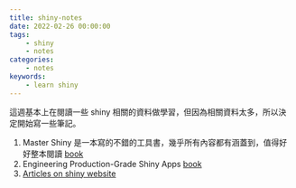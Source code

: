 ```yaml
---
title: shiny-notes
date: 2022-02-26 00:00:00
tags:
    - shiny
    - notes
categories:
    - notes
keywords:
    - learn shiny
---
```


這週基本上在閱讀一些 shiny 相關的資料做學習，但因為相關資料太多，所以決定開始寫一些筆記。
1. Master Shiny 是一本寫的不錯的工具書，幾乎所有內容都有涵蓋到，值得好好整本閱讀 [book](https://mastering-shiny.org/scaling-functions.html)
2. Engineering Production-Grade Shiny Apps [book](https://engineering-shiny.org/)
3. [Articles on shiny website](https://shiny.rstudio.com/articles/)
